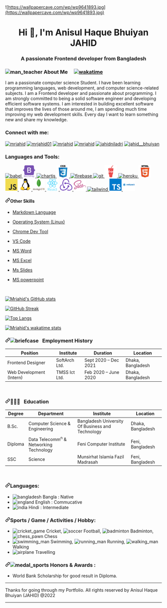 ![https://wallpapercave.com/wp/wp9641893.jpg](https://wallpapercave.com/wp/wp9641893.jpg)

<h1 align="center">Hi 👋, I'm Anisul Haque Bhuiyan JAHID</h1>
<h3 align="center">A passionate Frontend developer from Bangladesh</h3>

### ![man_teacher](https://github.githubassets.com/images/icons/emoji/unicode/1f468-1f3eb.png)  About Me  &nbsp; &nbsp; [![wakatime](https://wakatime.com/badge/user/d3a7ee04-a855-4106-9df6-c46170106928.svg)](https://wakatime.com/@d3a7ee04-a855-4106-9df6-c46170106928)

I am a passionate computer science Student. I have been learning programming languages, web development, and computer science-related subjects. I am a Frontend developer and passionate about programming. I am strongly committed to being a solid software engineer and developing efficient software systems. I am interested in building excellent software that improves the lives of those around me, I am spending much time improving my web development skills. Every day I want to learn something new and share my knowledge.



<h3 align="left">Connect with me:</h3>
<p align="left">
<a href="https://dev.to/mrjahid" target="blank"><img align="center" src="https://raw.githubusercontent.com/rahuldkjain/github-profile-readme-generator/master/src/images/icons/Social/devto.svg" alt="mrjahid" height="30" width="40" /></a>
<a href="https://twitter.com/mrjahid01" target="blank"><img align="center" src="https://raw.githubusercontent.com/rahuldkjain/github-profile-readme-generator/master/src/images/icons/Social/twitter.svg" alt="mrjahid01" height="30" width="40" /></a>
<a href="https://linkedin.com/in/mrjahid" target="blank"><img align="center" src="https://raw.githubusercontent.com/rahuldkjain/github-profile-readme-generator/master/src/images/icons/Social/linked-in-alt.svg" alt="mrjahid" height="30" width="40" /></a>
<a href="https://stackoverflow.com/users/mrjahid" target="blank"><img align="center" src="https://raw.githubusercontent.com/rahuldkjain/github-profile-readme-generator/master/src/images/icons/Social/stack-overflow.svg" alt="mrjahid" height="30" width="40" /></a>
<a href="https://fb.com/jahidniladri" target="blank"><img align="center" src="https://raw.githubusercontent.com/rahuldkjain/github-profile-readme-generator/master/src/images/icons/Social/facebook.svg" alt="jahidniladri" height="30" width="40" /></a>
<a href="https://instagram.com/jahid__bhuiyan" target="blank"><img align="center" src="https://raw.githubusercontent.com/rahuldkjain/github-profile-readme-generator/master/src/images/icons/Social/instagram.svg" alt="jahid__bhuiyan" height="30" width="40" /></a>

</p>


<h3 align="left">Languages and Tools:</h3>
<p align="left"> <a href="https://babeljs.io/" target="_blank" rel="noreferrer"> <img src="https://www.vectorlogo.zone/logos/babeljs/babeljs-icon.svg" alt="babel" width="40" height="40"/> </a> <a href="https://getbootstrap.com" target="_blank" rel="noreferrer"> <img src="https://raw.githubusercontent.com/devicons/devicon/master/icons/bootstrap/bootstrap-plain-wordmark.svg" alt="bootstrap" width="40" height="40"/> </a> <a href="https://www.chartjs.org" target="_blank" rel="noreferrer"> <img src="https://www.chartjs.org/media/logo-title.svg" alt="chartjs" width="40" height="40"/> </a> <a href="https://www.w3schools.com/css/" target="_blank" rel="noreferrer"> <img src="https://raw.githubusercontent.com/devicons/devicon/master/icons/css3/css3-original-wordmark.svg" alt="css3" width="40" height="40"/> </a> <a href="https://firebase.google.com/" target="_blank" rel="noreferrer"> <img src="https://www.vectorlogo.zone/logos/firebase/firebase-icon.svg" alt="firebase" width="40" height="40"/> </a> <a href="https://git-scm.com/" target="_blank" rel="noreferrer"> <img src="https://www.vectorlogo.zone/logos/git-scm/git-scm-icon.svg" alt="git" width="40" height="40"/> </a> <a href="https://gulpjs.com" target="_blank" rel="noreferrer"> <img src="https://raw.githubusercontent.com/devicons/devicon/master/icons/gulp/gulp-plain.svg" alt="gulp" width="40" height="40"/> </a> <a href="https://heroku.com" target="_blank" rel="noreferrer"> <img src="https://www.vectorlogo.zone/logos/heroku/heroku-icon.svg" alt="heroku" width="40" height="40"/> </a> <a href="https://www.w3.org/html/" target="_blank" rel="noreferrer"> <img src="https://raw.githubusercontent.com/devicons/devicon/master/icons/html5/html5-original-wordmark.svg" alt="html5" width="40" height="40"/> </a> <a href="https://developer.mozilla.org/en-US/docs/Web/JavaScript" target="_blank" rel="noreferrer"> <img src="https://raw.githubusercontent.com/devicons/devicon/master/icons/javascript/javascript-original.svg" alt="javascript" width="40" height="40"/> </a> <a href="https://www.linux.org/" target="_blank" rel="noreferrer"> <img src="https://raw.githubusercontent.com/devicons/devicon/master/icons/linux/linux-original.svg" alt="linux" width="40" height="40"/> </a> <a href="https://www.mongodb.com/" target="_blank" rel="noreferrer"> <img src="https://raw.githubusercontent.com/devicons/devicon/master/icons/mongodb/mongodb-original-wordmark.svg" alt="mongodb" width="40" height="40"/> </a> <a href="https://reactjs.org/" target="_blank" rel="noreferrer"> <img src="https://raw.githubusercontent.com/devicons/devicon/master/icons/react/react-original-wordmark.svg" alt="react" width="40" height="40"/> </a> <a href="https://redux.js.org" target="_blank" rel="noreferrer"> <img src="https://raw.githubusercontent.com/devicons/devicon/master/icons/redux/redux-original.svg" alt="redux" width="40" height="40"/> </a> <a href="https://sass-lang.com" target="_blank" rel="noreferrer"> <img src="https://raw.githubusercontent.com/devicons/devicon/master/icons/sass/sass-original.svg" alt="sass" width="40" height="40"/> </a> <a href="https://tailwindcss.com/" target="_blank" rel="noreferrer"> <img src="https://www.vectorlogo.zone/logos/tailwindcss/tailwindcss-icon.svg" alt="tailwind" width="40" height="40"/> </a> <a href="https://www.typescriptlang.org/" target="_blank" rel="noreferrer"> <img src="https://raw.githubusercontent.com/devicons/devicon/master/icons/typescript/typescript-original.svg" alt="typescript" width="40" height="40"/> </a> <a href="https://webpack.js.org" target="_blank" rel="noreferrer"> <img src="https://raw.githubusercontent.com/devicons/devicon/d00d0969292a6569d45b06d3f350f463a0107b0d/icons/webpack/webpack-original-wordmark.svg" alt="webpack" width="40" height="40"/> </a> </p>


<h4 dir="auto"><a id="user-content-other-skills--videos" class="anchor" aria-hidden="true" href="#other-skills--videos"><svg class="octicon octicon-link" viewBox="0 0 16 16" version="1.1" width="16" height="16" aria-hidden="true"><path fill-rule="evenodd" d="M7.775 3.275a.75.75 0 001.06 1.06l1.25-1.25a2 2 0 112.83 2.83l-2.5 2.5a2 2 0 01-2.83 0 .75.75 0 00-1.06 1.06 3.5 3.5 0 004.95 0l2.5-2.5a3.5 3.5 0 00-4.95-4.95l-1.25 1.25zm-4.69 9.64a2 2 0 010-2.83l2.5-2.5a2 2 0 012.83 0 .75.75 0 001.06-1.06 3.5 3.5 0 00-4.95 0l-2.5 2.5a3.5 3.5 0 004.95 4.95l1.25-1.25a.75.75 0 00-1.06-1.06l-1.25 1.25a2 2 0 01-2.83 0z"></path></svg></a>Other Skills</h4>
<ul dir="auto">
<li>
<p dir="auto"><a href="https://www.markdownguide.org/" rel="nofollow">Markdown Language</a></p>
</li>
<li>
<p dir="auto"><a href="#" rel="nofollow">Operating System (Linux)</a></p>
</li>
  <li>
<p dir="auto"><a href="#" rel="nofollow">Chrome Dev Tool</a></p>
</li>
    <li>
<p dir="auto"><a href="#" rel="nofollow">VS Code</a></p>
</li>
<li>
<p dir="auto"><a href="#" rel="nofollow">MS Word</a></p>
</li>
<li>
<p dir="auto"><a href="#" rel="nofollow">MS Excel</a></p>
</li>
 <li>
<p dir="auto"><a href="#" rel="nofollow">Ms Slides</a></p>
</li>
<li>
<p dir="auto"><a href="#" rel="nofollow">MS powerpoint</a></p>
<br>
</li>
</ul>
  
  [![Mrjahid's GitHub stats](https://github-readme-stats.vercel.app/api?username=mrjahid&amp;theme=radical&count_private=true)](https://github.com/anuraghazra/github-readme-stats)
<br>

[![GitHub Streak](http://github-readme-streak-stats.herokuapp.com?user=mrjahid&theme=radical)](https://git.io/streak-stats)
<br>

[![Top Langs](https://github-readme-stats.vercel.app/api/top-langs/?username=mrjahid&theme=radical&layout=compact)](https://github.com/anuraghazra/github-readme-stats)

[![Mrjahid's wakatime stats](https://github-readme-stats.vercel.app/api/wakatime?username=mrjahid)](https://github.com/anuraghazra/github-readme-stats)



<h3 dir="auto"><a id="user-content---employment-history" class="anchor" aria-hidden="true" href="#--employment-history"><svg class="octicon octicon-link" viewBox="0 0 16 16" version="1.1" width="16" height="16" aria-hidden="true"><path fill-rule="evenodd" d="M7.775 3.275a.75.75 0 001.06 1.06l1.25-1.25a2 2 0 112.83 2.83l-2.5 2.5a2 2 0 01-2.83 0 .75.75 0 00-1.06 1.06 3.5 3.5 0 004.95 0l2.5-2.5a3.5 3.5 0 00-4.95-4.95l-1.25 1.25zm-4.69 9.64a2 2 0 010-2.83l2.5-2.5a2 2 0 012.83 0 .75.75 0 001.06-1.06 3.5 3.5 0 00-4.95 0l-2.5 2.5a3.5 3.5 0 004.95 4.95l1.25-1.25a.75.75 0 00-1.06-1.06l-1.25 1.25a2 2 0 01-2.83 0z"></path></svg></a><g-emoji class="g-emoji" alias="briefcase" fallback-src="https://github.githubassets.com/images/icons/emoji/unicode/1f4bc.png"><img class="emoji" alt="briefcase" height="20" width="20" src="https://github.githubassets.com/images/icons/emoji/unicode/1f4bc.png"></g-emoji> &nbsp; Employment History</h3>

<table>
<thead>
<tr>
<th>Position</th>
<th>Institute</th>
<th>Duration</th>
<th>Location</th>
</tr>
</thead>
<tbody>
<tr>
<td>Frontend Designer</td>
<td>SoftArch Ltd.</td>
<td>Sept 2020 – Dec 2021</td>
<td>Dhaka, Bangladesh</td>
</tr>
<tr>
<td>Web Development (Intern)</td>
<td>TMSS Ict Ltd.</td>
<td>Feb 2020 – June 2020</td>
<td>Dhaka, Bangladesh</td>
</tr>
</tbody>
</table>

<br>
<h3 dir="auto"><a id="user-content---education" class="anchor" aria-hidden="true" href="#--education"><svg class="octicon octicon-link" viewBox="0 0 16 16" version="1.1" width="16" height="16" aria-hidden="true"><path fill-rule="evenodd" d="M7.775 3.275a.75.75 0 001.06 1.06l1.25-1.25a2 2 0 112.83 2.83l-2.5 2.5a2 2 0 01-2.83 0 .75.75 0 00-1.06 1.06 3.5 3.5 0 004.95 0l2.5-2.5a3.5 3.5 0 00-4.95-4.95l-1.25 1.25zm-4.69 9.64a2 2 0 010-2.83l2.5-2.5a2 2 0 012.83 0 .75.75 0 001.06-1.06 3.5 3.5 0 00-4.95 0l-2.5 2.5a3.5 3.5 0 004.95 4.95l1.25-1.25a.75.75 0 00-1.06-1.06l-1.25 1.25a2 2 0 01-2.83 0z"></path></svg></a>👨🏻&zwj;🎓 &nbsp; Education</h3>


<table>
<thead>
<tr>
<th>Degree</th>
<th>Department</th>
<th>Institute</th>
<th>Location</th>
</tr>
</thead>
<tbody>
  <tr>
<td>B.Sc.</td>
<td>Computer Science &amp; Engineering</td>
<td>Bangladesh University Of Business and Technology</td>
<td>Dhaka, Bangladesh</td>
</tr>
<tr>
<td>Diploma</td>
<td>Data Telecomm<sup>n</sup> &amp; Networking Technology</td>
<td>Feni Computer Institute</td>
<td>Feni, Bangladesh</td>
</tr>
<tr>
<td>SSC</td>
<td>Science</td>
<td>Munsirhat Islamia Fazil Madrasah</td>
<td>Feni, Bangladesh</td>
</tr>
</tbody>
</table>

<br>

<h3 dir="auto"><a id="user-content-languages" class="anchor" aria-hidden="true" href="#languages"><svg class="octicon octicon-link" viewBox="0 0 16 16" version="1.1" width="16" height="16" aria-hidden="true"><path fill-rule="evenodd" d="M7.775 3.275a.75.75 0 001.06 1.06l1.25-1.25a2 2 0 112.83 2.83l-2.5 2.5a2 2 0 01-2.83 0 .75.75 0 00-1.06 1.06 3.5 3.5 0 004.95 0l2.5-2.5a3.5 3.5 0 00-4.95-4.95l-1.25 1.25zm-4.69 9.64a2 2 0 010-2.83l2.5-2.5a2 2 0 012.83 0 .75.75 0 001.06-1.06 3.5 3.5 0 00-4.95 0l-2.5 2.5a3.5 3.5 0 004.95 4.95l1.25-1.25a.75.75 0 00-1.06-1.06l-1.25 1.25a2 2 0 01-2.83 0z"></path></svg></a>Languages:</h3>

<ul dir="auto">
<li><g-emoji class="g-emoji" alias="bangladesh" fallback-src="https://github.githubassets.com/images/icons/emoji/unicode/1f1e7-1f1e9.png"><img class="emoji" alt="bangladesh" height="20" width="20" src="https://github.githubassets.com/images/icons/emoji/unicode/1f1e7-1f1e9.png"></g-emoji> Bangla : Native</li>
<li><g-emoji class="g-emoji" alias="england" fallback-src="https://github.githubassets.com/images/icons/emoji/unicode/1f3f4-e0067-e0062-e0065-e006e-e0067-e007f.png"><img class="emoji" alt="england" height="20" width="20" src="https://github.githubassets.com/images/icons/emoji/unicode/1f3f4-e0067-e0062-e0065-e006e-e0067-e007f.png"></g-emoji> English : Commucative</li>
<li><g-emoji class="g-emoji" alias="india" fallback-src="https://github.githubassets.com/images/icons/emoji/unicode/1f1ee-1f1f3.png"><img class="emoji" alt="india" height="20" width="20" src="https://github.githubassets.com/images/icons/emoji/unicode/1f1ee-1f1f3.png"></g-emoji> Hindi : Intermediate</li>
</ul>

<h3 dir="auto"><a id="user-content-sports--game--activities--hobby" class="anchor" aria-hidden="true" href="#sports--game--activities--hobby"><svg class="octicon octicon-link" viewBox="0 0 16 16" version="1.1" width="16" height="16" aria-hidden="true"><path fill-rule="evenodd" d="M7.775 3.275a.75.75 0 001.06 1.06l1.25-1.25a2 2 0 112.83 2.83l-2.5 2.5a2 2 0 01-2.83 0 .75.75 0 00-1.06 1.06 3.5 3.5 0 004.95 0l2.5-2.5a3.5 3.5 0 00-4.95-4.95l-1.25 1.25zm-4.69 9.64a2 2 0 010-2.83l2.5-2.5a2 2 0 012.83 0 .75.75 0 001.06-1.06 3.5 3.5 0 00-4.95 0l-2.5 2.5a3.5 3.5 0 004.95 4.95l1.25-1.25a.75.75 0 00-1.06-1.06l-1.25 1.25a2 2 0 01-2.83 0z"></path></svg></a>Sports / Game / Activities / Hobby:</h3>

<ul dir="auto">
<li><g-emoji class="g-emoji" alias="cricket_game" fallback-src="https://github.githubassets.com/images/icons/emoji/unicode/1f3cf.png"><img class="emoji" alt="cricket_game" height="20" width="20" src="https://github.githubassets.com/images/icons/emoji/unicode/1f3cf.png"></g-emoji> Cricket, <g-emoji class="g-emoji" alias="soccer" fallback-src="https://github.githubassets.com/images/icons/emoji/unicode/26bd.png"><img class="emoji" alt="soccer" height="20" width="20" src="https://github.githubassets.com/images/icons/emoji/unicode/26bd.png"></g-emoji> Football, <g-emoji class="g-emoji" alias="badminton" fallback-src="https://github.githubassets.com/images/icons/emoji/unicode/1f3f8.png"><img class="emoji" alt="badminton" height="20" width="20" src="https://github.githubassets.com/images/icons/emoji/unicode/1f3f8.png"></g-emoji> Badminton, <g-emoji class="g-emoji" alias="chess_pawn" fallback-src="https://github.githubassets.com/images/icons/emoji/unicode/265f.png"><img class="emoji" alt="chess_pawn" height="20" width="20" src="https://github.githubassets.com/images/icons/emoji/unicode/265f.png"></g-emoji> Chess</li>
  
<li><g-emoji class="g-emoji" alias="swimming_man" fallback-src="https://github.githubassets.com/images/icons/emoji/unicode/1f3ca-2642.png"><img class="emoji" alt="swimming_man" height="20" width="20" src="https://github.githubassets.com/images/icons/emoji/unicode/1f3ca-2642.png"></g-emoji> Swimming, <g-emoji class="g-emoji" alias="running_man" fallback-src="https://github.githubassets.com/images/icons/emoji/unicode/1f3c3-2642.png"><img class="emoji" alt="running_man" height="20" width="20" src="https://github.githubassets.com/images/icons/emoji/unicode/1f3c3-2642.png"></g-emoji> Running, <g-emoji class="g-emoji" alias="walking_man" fallback-src="https://github.githubassets.com/images/icons/emoji/unicode/1f6b6-2642.png"><img class="emoji" alt="walking_man" height="20" width="20" src="https://github.githubassets.com/images/icons/emoji/unicode/1f6b6-2642.png"></g-emoji> Walking</li>
  
<li><g-emoji class="g-emoji" alias="airplane" fallback-src="https://github.githubassets.com/images/icons/emoji/unicode/2708.png"><img class="emoji" alt="airplane" height="20" width="20" src="https://github.githubassets.com/images/icons/emoji/unicode/2708.png"></g-emoji> Travelling</li>
</ul>

<h3 dir="auto"><a id="user-content--honors--awards-" class="anchor" aria-hidden="true" href="#-honors--awards-"><svg class="octicon octicon-link" viewBox="0 0 16 16" version="1.1" width="16" height="16" aria-hidden="true"><path fill-rule="evenodd" d="M7.775 3.275a.75.75 0 001.06 1.06l1.25-1.25a2 2 0 112.83 2.83l-2.5 2.5a2 2 0 01-2.83 0 .75.75 0 00-1.06 1.06 3.5 3.5 0 004.95 0l2.5-2.5a3.5 3.5 0 00-4.95-4.95l-1.25 1.25zm-4.69 9.64a2 2 0 010-2.83l2.5-2.5a2 2 0 012.83 0 .75.75 0 001.06-1.06 3.5 3.5 0 00-4.95 0l-2.5 2.5a3.5 3.5 0 004.95 4.95l1.25-1.25a.75.75 0 00-1.06-1.06l-1.25 1.25a2 2 0 01-2.83 0z"></path></svg></a><g-emoji class="g-emoji" alias="medal_sports" fallback-src="https://github.githubassets.com/images/icons/emoji/unicode/1f3c5.png"><img class="emoji" alt="medal_sports" height="20" width="20" src="https://github.githubassets.com/images/icons/emoji/unicode/1f3c5.png"></g-emoji> Honors &amp; Awards :</h3>

<ul dir="auto">
<li>World Bank Scholarship for good result in Diploma.</li>
</ul>

<hr>

<p dir="auto">Thanks for going through my Portfolio.
All rights reserved by Anisul Haque Bhuiyan (JAHID) @2022</p>

<hr>

